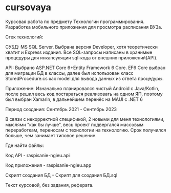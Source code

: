 # cursovaya
Курсовая работа по предмету Технологии программирования. Разработка мобильного приложения для просмотра расписания ВУЗа.

Стек технологий:

СУБД: MS SQL Server. Выбрана версия Developer, хотя теоретически хватит и Express издания. Все SQL-запросы написаны в хранимые процедуры для инкапсуляции sql-кода от внешних приложений(API).

API: Выбрано ASP.NET Core 6+Entity Framework 6 Core. EF6 Core выбран для миграции БД в классы, далее был использован класс StoredProcedure.cs как model для вывода данных из ответа процедуры.

Приложение: Изначально планировался чистый Android с Java/Kotlin, после решил весь код постараться реализовать на одном ЯП, поэтому был выбран Xamarin, в дальнейшем перенёс на MAUI с .NET 6

Период создания: Сентябрь 2021 - Cентябрь 2023

В связи с некорректной спецификой, 2 новыми для меня технологиями, мыслями "как бы лучше", весь проект подвергался массовым переработкам, переносам с технологии на технологию. Срок получился больше, чем занимает типовое решение.

Где найти файлы:

Код API - raspisanie-ngieu.api

Код приложения - raspisanie-ngieu.app

Скрипт создания БД - Скрипт для создания БД.sql

Текст курсовой, без задания, реферата.
